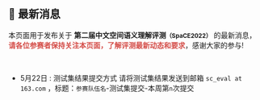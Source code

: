 
<br/>

## 📮 最新消息

本页面用于发布关于 **第二届中文空间语义理解评测<small>（SpaCE2022）</small>** 的最新消息，<br/><span style="color:rgba(212, 76, 71, 1)">**请各位参赛者保持关注本页面，了解评测最新动态和要求**</span>，感谢大家的参与!

<br/>

- 5月22日 : 测试集结果提交方式
  请将测试集结果发送到邮箱 `sc_eval at 163.com` ，标题：`参赛队伍名`-测试集提交-本周第`n`次提交
